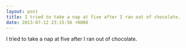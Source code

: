 ```yaml
---
layout: post
title: I tried to take a nap at five after I ran out of chocolate.
date: 2013-07-12 23:15:56 +0000
---
```


I tried to take a nap at five after I ran out of chocolate.

